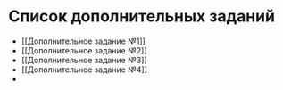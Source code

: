 # Список дополнительных заданий

- [[Дополнительное задание №1]]
- [[Дополнительное задание №2]]
- [[Дополнительное задание №3]]
- [[Дополнительное задание №4]]
- 
